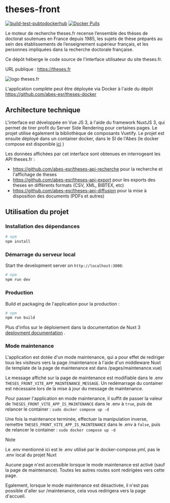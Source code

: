 # theses-front
[![build-test-pubtodockerhub](https://github.com/abes-esr/theses-front/actions/workflows/build-test-pubtodockerhub.yml/badge.svg)](https://github.com/abes-esr/theses-front/actions/workflows/build-test-pubtodockerhub.yml) [![Docker Pulls](https://img.shields.io/docker/pulls/abesesr/theses.svg)](https://hub.docker.com/r/abesesr/theses/)

Le moteur de recherche theses.fr recense l’ensemble des thèses de doctorat soutenues en France depuis 1985, les sujets de thèse préparés au sein des établissements de l’enseignement supérieur français, et les personnes impliquées dans la recherche doctorale française. 

Ce dépôt héberge le code source de l'interface utilisateur du site theses.fr.

URL publique : https://theses.fr

![logo theses.fr](https://theses.fr/icone-theses-beta.svg)

L'application complète peut être déployée via Docker à l'aide du dépôt https://github.com/abes-esr/theses-docker

## Architecture technique

L'interface est développée en Vue JS 3, à l'aide du framework NuxtJS 3, qui permet de tirer profit du Server Side Rendering pour certaines pages. Le projet utilise également la bibliothèque de composants Vuetify.
Le projet est ensuite déployé dans un container docker, dans le SI de l'Abes (le docker compose est disponible [ici](https://github.com/abes-esr/theses-docker) )

Les données affichées par cet interface sont obtenues en interrogeant les API theses.fr : 
* https://github.com/abes-esr/theses-api-recherche pour la recherche et l'affichage de theses
* https://github.com/abes-esr/theses-api-export pour les exports des theses en différents formats (CSV, XML, BIBTEX, etc)
* https://github.com/abes-esr/theses-api-diffusion pour la mise à disposition des documents (PDFs et autres)

## Utilisation du projet

### Installation des dépendances 

```bash
# npm
npm install
```

### Démarrage du serveur local

Start the development server on `http://localhost:3000`:

```bash
# npm
npm run dev
```

### Production

Build et packaging de l'application pour la production :

```bash
# npm
npm run build
```

Plus d'infos sur le déploiement dans la documentation de Nuxt 3 [deployment documentation](https://nuxt.com/docs/getting-started/deployment) .


### Mode maintenance

L'application est dotée d'un mode maintenance, qui a pour effet de rediriger tous les visiteurs vers la page /maintenance à l'aide d'un middleware Nuxt (le template de la page de maintenance est dans /pages/maintenance.vue)

Le message affiché sur la page de maintenance est modifiable dans le .env ```THESES_FRONT_VITE_APP_MAINTENANCE_MESSAGE```. Un redémarrage du container est nécessaire lors de la mise à jour du message de maintenance.


Pour passer l'application en mode maintenance, il suffit de passer la valeur de ```THESES_FRONT_VITE_APP_IS_MAINTENANCE``` dans le .env à ```true```, puis de relancer le container : ```sudo docker compose up -d```

Une fois la maintenance terminée, effectuer la manipulation inverse, remettre ```THESES_FRONT_VITE_APP_IS_MAINTENANCE``` dans le .env à ```false```, puis de relancer le container : ```sudo docker compose up -d```



> [!NOTE]
> Le .env mentionné ici est le .env utilisé par le docker-compose.yml, pas le .env local du projet Nuxt
> 
> Aucune page n'est accessible lorsque le mode maintenance est activé (sauf la page de maintenance). Toutes les autres routes sont redirigées vers cette page.
> 
> Egalement, lorsque le mode maintenance est désactivée, il n'est pas possible d'aller sur /maintenance, cela vous redirigera vers la page d'accueil.
